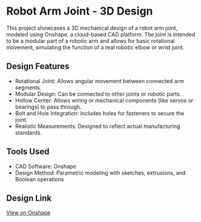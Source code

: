# Robot Arm Joint - 3D Design

This project showcases a 3D mechanical design of a robot arm joint, modeled using Onshape, a cloud-based CAD platform. The joint is intended to be a modular part of a robotic arm and allows for basic rotational movement, simulating the function of a real robotic elbow or wrist joint.

## Design Features

- Rotational Joint: Allows angular movement between connected arm segments.
- Modular Design: Can be connected to other joints or robotic parts.
- Hollow Center: Allows wiring or mechanical components (like servos or bearings) to pass through.
- Bolt and Hole Integration: Includes holes for fasteners to secure the joint.
- Realistic Measurements: Designed to reflect actual manufacturing standards.

## Tools Used

- CAD Software: Onshape
- Design Method: Parametric modeling with sketches, extrusions, and Boolean operations

## Design Link

[View on Onshape](https://cad.onshape.com/documents/b831ebe2cf229895894de2a7/w/572325fe1b5f51ceea55efec/e/932137593816d94328c5dd43?renderMode=0&uiState=688a3cda2d96e6706e638271)
